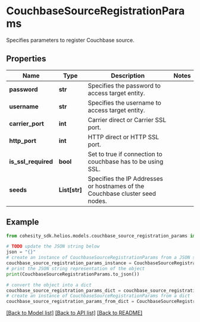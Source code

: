 # CouchbaseSourceRegistrationParams

Specifies parameters to register Couchbase source.

## Properties

Name | Type | Description | Notes
------------ | ------------- | ------------- | -------------
**password** | **str** | Specifies the password to access target entity. | 
**username** | **str** | Specifies the username to access target entity. | 
**carrier_port** | **int** | Carrier direct or Carrier SSL port. | 
**http_port** | **int** | HTTP direct or HTTP SSL port. | 
**is_ssl_required** | **bool** | Set to true if connection to couchbase has to be using SSL. | 
**seeds** | **List[str]** | Specifies the IP Addresses or hostnames of the Couchbase cluster seed nodes. | 

## Example

```python
from cohesity_sdk.helios.models.couchbase_source_registration_params import CouchbaseSourceRegistrationParams

# TODO update the JSON string below
json = "{}"
# create an instance of CouchbaseSourceRegistrationParams from a JSON string
couchbase_source_registration_params_instance = CouchbaseSourceRegistrationParams.from_json(json)
# print the JSON string representation of the object
print(CouchbaseSourceRegistrationParams.to_json())

# convert the object into a dict
couchbase_source_registration_params_dict = couchbase_source_registration_params_instance.to_dict()
# create an instance of CouchbaseSourceRegistrationParams from a dict
couchbase_source_registration_params_from_dict = CouchbaseSourceRegistrationParams.from_dict(couchbase_source_registration_params_dict)
```
[[Back to Model list]](../README.md#documentation-for-models) [[Back to API list]](../README.md#documentation-for-api-endpoints) [[Back to README]](../README.md)



